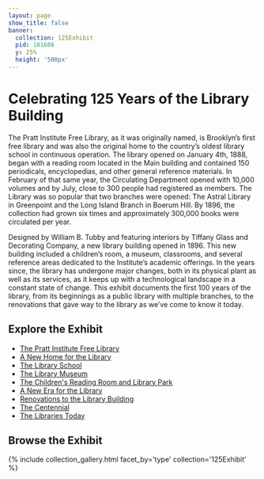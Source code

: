 ```yaml
---
layout: page
show_title: false
banner:
  collection: 125Exhibit
  pid: 181686
  y: 25%
  height: '500px'
---
```


# Celebrating 125 Years of the Library Building

The Pratt Institute Free Library, as it was originally named, is Brooklyn’s first free library and was also the original home to the country’s oldest library school in continuous operation. The library opened on January 4th, 1888, began with a reading room located in the Main building and contained 150 periodicals, encyclopedias, and other general reference materials. In February of that same year, the Circulating Department opened with 10,000 volumes and by July, close to 300 people had registered as members. The Library was so popular that two branches were opened: The Astral Library in Greenpoint and the Long Island Branch in Boerum Hill. By 1896, the collection had grown six times and approximately 300,000 books were circulated per year.

Designed by William B. Tubby and featuring interiors by Tiffany Glass and Decorating Company, a new library building opened in 1896. This new building included a children’s room, a museum, classrooms, and several reference areas dedicated to the Institute’s academic offerings. In the years since, the library has undergone major changes, both in its physical plant as well as its services, as it keeps up with a technological landscape in a constant state of change. This exhibit documents the first 100 years of the library, from its beginnings as a public library with multiple branches, to the renovations that gave way to the library as we’ve come to know it today.

## Explore the Exhibit
- [The Pratt Institute Free Library](explore/pratt-institute-free-library)
- [A New Home for the Library](explore/a-new-home-for-the-library)
- [The Library School](explore/the-library-school)
- [The Library Museum](explore/the-library-museum)
- [The Children's Reading Room and Library Park](explore/the-childrens-reading-room-and-library-park)
- [A New Era for the Library](explore/a-new-era-for-the-library)
- [Renovations to the Library Building](explore/renovations-to-the-library-building)
- [The Centennial](explore/the-centennial)
- [The Libraries Today](explore/the-libraries-today)

## Browse the Exhibit

{% include collection_gallery.html facet_by='type' collection='125Exhibit' %}
